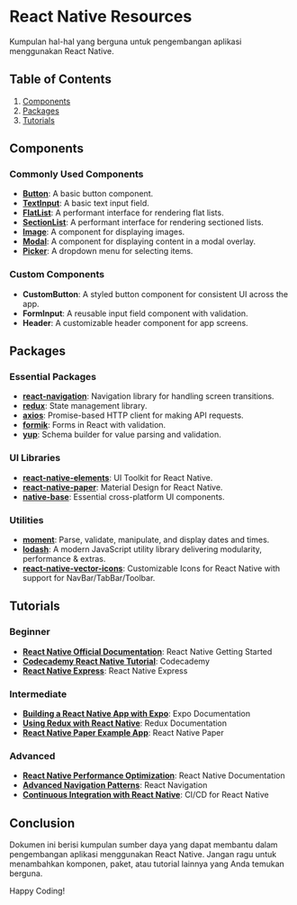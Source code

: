# React Native Resources

Kumpulan hal-hal yang berguna untuk pengembangan aplikasi menggunakan React Native.

## Table of Contents

1. [Components](#components)
2. [Packages](#packages)
3. [Tutorials](#tutorials)

## Components

### Commonly Used Components

- **[Button](https://reactnative.dev/docs/button)**: A basic button component.
- **[TextInput](https://reactnative.dev/docs/textinput)**: A basic text input field.
- **[FlatList](https://reactnative.dev/docs/flatlist)**: A performant interface for rendering flat lists.
- **[SectionList](https://reactnative.dev/docs/sectionlist)**: A performant interface for rendering sectioned lists.
- **[Image](https://reactnative.dev/docs/image)**: A component for displaying images.
- **[Modal](https://reactnative.dev/docs/modal)**: A component for displaying content in a modal overlay.
- **[Picker](https://reactnative.dev/docs/picker)**: A dropdown menu for selecting items.

### Custom Components

- **CustomButton**: A styled button component for consistent UI across the app.
- **FormInput**: A reusable input field component with validation.
- **Header**: A customizable header component for app screens.

## Packages

### Essential Packages

- **[react-navigation](https://reactnavigation.org/)**: Navigation library for handling screen transitions.
- **[redux](https://redux.js.org/)**: State management library.
- **[axios](https://github.com/axios/axios)**: Promise-based HTTP client for making API requests.
- **[formik](https://formik.org/)**: Forms in React with validation.
- **[yup](https://github.com/jquense/yup)**: Schema builder for value parsing and validation.

### UI Libraries

- **[react-native-elements](https://reactnativeelements.com/)**: UI Toolkit for React Native.
- **[react-native-paper](https://callstack.github.io/react-native-paper/)**: Material Design for React Native.
- **[native-base](https://nativebase.io/)**: Essential cross-platform UI components.

### Utilities

- **[moment](https://momentjs.com/)**: Parse, validate, manipulate, and display dates and times.
- **[lodash](https://lodash.com/)**: A modern JavaScript utility library delivering modularity, performance & extras.
- **[react-native-vector-icons](https://github.com/oblador/react-native-vector-icons)**: Customizable Icons for React Native with support for NavBar/TabBar/Toolbar.

## Tutorials

### Beginner

- **[React Native Official Documentation](https://reactnative.dev/docs/getting-started)**: React Native Getting Started
- **[Codecademy React Native Tutorial](https://www.codecademy.com/learn/react-native)**: Codecademy
- **[React Native Express](http://www.reactnativeexpress.com/)**: React Native Express

### Intermediate

- **[Building a React Native App with Expo](https://docs.expo.dev/get-started/installation/)**: Expo Documentation
- **[Using Redux with React Native](https://redux.js.org/basics/usage-with-react)**: Redux Documentation
- **[React Native Paper Example App](https://callstack.github.io/react-native-paper/example-app.html)**: React Native Paper

### Advanced

- **[React Native Performance Optimization](https://reactnative.dev/docs/performance)**: React Native Documentation
- **[Advanced Navigation Patterns](https://reactnavigation.org/docs/advanced-guides/)**: React Navigation
- **[Continuous Integration with React Native](https://github.com/marketplace/actions/react-native-ci)**: CI/CD for React Native

## Conclusion

Dokumen ini berisi kumpulan sumber daya yang dapat membantu dalam pengembangan aplikasi menggunakan React Native. Jangan ragu untuk menambahkan komponen, paket, atau tutorial lainnya yang Anda temukan berguna.

Happy Coding!

